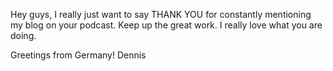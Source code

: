 Hey guys,
I really just want to say THANK YOU for constantly mentioning my blog on your podcast. Keep up the great work. I really love what you are doing.

Greetings from Germany!
Dennis
